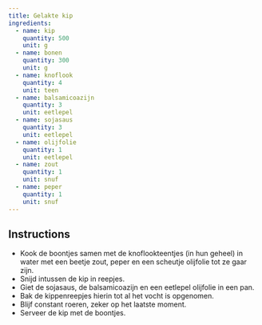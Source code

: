 ```yaml
---
title: Gelakte kip
ingredients: 
  - name: kip
    quantity: 500
    unit: g
  - name: bonen
    quantity: 300
    unit: g
  - name: knoflook
    quantity: 4
    unit: teen
  - name: balsamicoazijn
    quantity: 3
    unit: eetlepel
  - name: sojasaus
    quantity: 3
    unit: eetlepel
  - name: olijfolie
    quantity: 1
    unit: eetlepel
  - name: zout
    quantity: 1
    unit: snuf
  - name: peper
    quantity: 1
    unit: snuf
---
```


<Recipe />

## Instructions
  - Kook de boontjes samen met de knoflookteentjes (in hun geheel) in water met een beetje zout, peper en een scheutje olijfolie tot ze gaar zijn.
  - Snijd intussen de kip in reepjes.
  - Giet de sojasaus, de balsamicoazijn en een eetlepel olijfolie in een pan.
  - Bak de kippenreepjes hierin tot al het vocht is opgenomen.
  - Blijf constant roeren, zeker op het laatste moment.
  - Serveer de kip met de boontjes.



